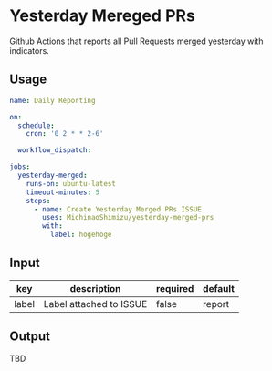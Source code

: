 # Yesterday Mereged PRs

Github Actions that reports all Pull Requests merged yesterday with indicators.

## Usage

```yaml
name: Daily Reporting

on:
  schedule:
    cron: '0 2 * * 2-6'

  workflow_dispatch:

jobs:
  yesterday-merged:
    runs-on: ubuntu-latest
    timeout-minutes: 5
    steps:
      - name: Create Yesterday Merged PRs ISSUE
        uses: MichinaoShimizu/yesterday-merged-prs
        with:
          label: hogehoge
```

## Input

| key   | description             | required | default |
| ----- | ----------------------- | -------- | ------- |
| label | Label attached to ISSUE | false    | report  |

## Output

TBD
